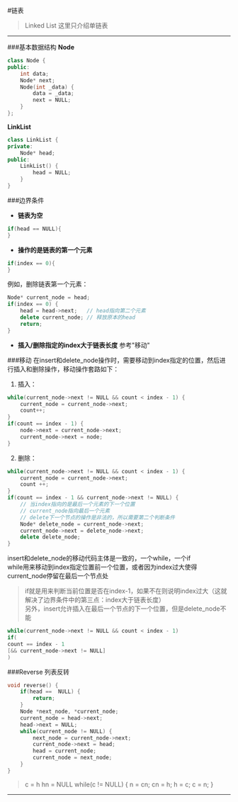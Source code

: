 #链表
> Linked List
这里只介绍单链表

----

###基本数据结构
**Node**  
```C++
class Node {
public:
    int data;
    Node* next;
    Node(int _data) {
        data = _data;
        next = NULL;
    }
};
```

**LinkList**  
```C++
class LinkList {
private:
    Node* head;
public:
    LinkList() {
        head = NULL;
    }
}
```

###边界条件  
* **链表为空**

```C++
if(head == NULL){
}
```

* **操作的是链表的第一个元素**

```C++
if(index == 0){
}
```
例如，删除链表第一个元素：  

```C++
Node* current_node = head;
if(index == 0) {
    head = head->next;   // head指向第二个元素
    delete current_node; // 释放原本的head
    return;
}
```

* **插入/删除指定的index大于链表长度**
参考"移动"


###移动
在insert和delete_node操作时，需要移动到index指定的位置，然后进行插入和删除操作，移动操作套路如下：  

1. 插入：
```C++
while(current_node->next != NULL && count < index - 1) {
    current_node = current_node->next;
    count++;
}
if(count == index - 1) {
    node->next = current_node->next;
    current_node->next = node;
}
```

2. 删除：
```C++
while(current_node->next != NULL && count < index - 1) {
    current_node = current_node->next;
    count ++;
}
if(count == index - 1 && current_node->next != NULL) {
    // 当index指向的是最后一个元素的下一个位置
    // current_node指向最后一个元素
    // delete下一个节点的操作是非法的，所以需要第二个判断条件
    Node* delete_node = current_node->next;
    current_node->next = delete_node->next;
    delete delete_node;
}
```

insert和delete_node的移动代码主体是一致的，一个while，一个if  
while用来移动到index指定位置前一个位置，或者因为index过大使得current_node停留在最后一个节点处

> if就是用来判断当前位置是否在index-1，如果不在则说明index过大（这就解决了边界条件中的第三点：index大于链表长度）  
> 另外，insert允许插入在最后一个节点的下一个位置，但是delete_node不能  

```C++
while(current_node->next != NULL && count < index - 1)
if(
count == index - 1
[&& current_node->next != NULL]
)
```

###Reverse
列表反转
```C++
void reverse() {
    if(head ==  NULL) {
        return;
    }
    Node *next_node, *current_node;
    current_node = head->next;
    head->next = NULL;
    while(current_node != NULL) {
        next_node = current_node->next;
        current_node->next = head;
        head = current_node;
        current_node = next_node;
    }
}
```

> c = h
  hn = NULL
  while(c != NULL) {
      n = cn;
      cn = h;
      h = c;
      c = n;
  }
----